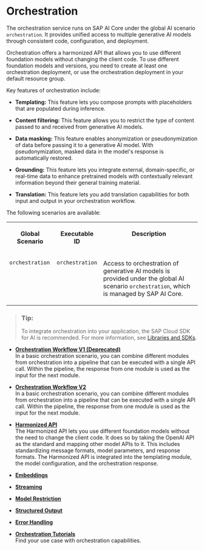 <!-- loio8d022355037643cebf775cd3bf662cc5 -->

# Orchestration

The orchestration service runs on SAP AI Core under the global AI scenario `orchestration`. It provides unified access to multiple generative AI models through consistent code, configuration, and deployment.

Orchestration offers a harmonized API that allows you to use different foundation models without changing the client code. To use different foundation models and versions, you need to create at least one orchestration deployment, or use the orchestration deployment in your default resource group.

Key features of orchestration include:

-   **Templating:** This feature lets you compose prompts with placeholders that are populated during inference.

-   **Content filtering:** This feature allows you to restrict the type of content passed to and received from generative AI models.

-   **Data masking:** This feature enables anonymization or pseudonymization of data before passing it to a generative AI model. With pseudonymization, masked data in the model's response is automatically restored.

-   **Grounding:** This feature lets you integrate external, domain-specific, or real-time data to enhance pretrained models with contextually relevant information beyond their general training material.

-   **Translation:** This feature lets you add translation capabilities for both input and output in your orchestration workflow.


The following scenarios are available:


<table>
<tr>
<th valign="top">

Global Scenario

</th>
<th valign="top">

Executable ID

</th>
<th valign="top">

Description

</th>
</tr>
<tr>
<td valign="top">

`orchestration`

</td>
<td valign="top">

`orchestration`

</td>
<td valign="top">

Access to orchestration of generative AI models is provided under the global AI scenario `orchestration`, which is managed by SAP AI Core.

</td>
</tr>
</table>

> ### Tip:  
> To integrate orchestration into your application, the SAP Cloud SDK for AI is recommended. For more information, see [Libraries and SDKs](libraries-and-sdks-499309d.md).

-   **[Orchestration Workflow V1 \(Deprecated\)](orchestration-workflow-v1-deprecated-b233648.md "In a basic orchestration scenario, you can combine different modules from orchestration into a pipeline that can be executed with a single
		API call. Within the pipeline, the response from one module is used as the input for the next module.")**  
In a basic orchestration scenario, you can combine different modules from orchestration into a pipeline that can be executed with a single API call. Within the pipeline, the response from one module is used as the input for the next module.
-   **[Orchestration Workflow V2](orchestration-workflow-v2-41a0247.md "In a basic orchestration scenario, you can combine different modules from orchestration into a pipeline that can be executed with a single
		API call. Within the pipeline, the response from one module is used as the input for the next module.")**  
In a basic orchestration scenario, you can combine different modules from orchestration into a pipeline that can be executed with a single API call. Within the pipeline, the response from one module is used as the input for the next module.
-   **[Harmonized API](harmonized-api-e99365f.md "The Harmonized API lets you use different foundation models without the need to change
    the client code. It does so by taking the OpenAI API as the standard and mapping other model
    APIs to it. This includes standardizing message formats, model parameters, and response formats.
    The Harmonized API is integrated into the templating module, the model configuration, and the
    orchestration response.")**  
The Harmonized API lets you use different foundation models without the need to change the client code. It does so by taking the OpenAI API as the standard and mapping other model APIs to it. This includes standardizing message formats, model parameters, and response formats. The Harmonized API is integrated into the templating module, the model configuration, and the orchestration response.
-   **[Embeddings](embeddings-67fdf29.md "")**  

-   **[Streaming](streaming-3340907.md "")**  

-   **[Model Restriction](model-restriction-4d499ee.md "")**  

-   **[Structured Output](structured-output-550409d.md "")**  

-   **[Error Handling](error-handling-7597e89.md "")**  

-   **[Orchestration Tutorials](orchestration-tutorials-d051b35.md "Find your use case with orchestration capabilities.")**  
Find your use case with orchestration capabilities.

